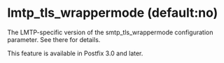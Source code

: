 # lmtp_tls_wrappermode (default:no) 

 The LMTP-specific version of the smtp_tls_wrappermode configuration
parameter. See there for details. 

 This feature is available in Postfix 3.0 and later. 


